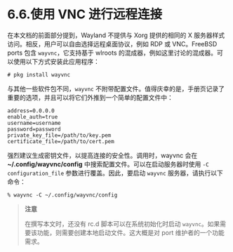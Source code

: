 # 6.6.使用 VNC 进行远程连接

在本文档的前面部分提到，Wayland 不提供与 Xorg 提供的相同的 X 服务器样式访问。相反，用户可以自由选择远程桌面协议，例如 RDP 或 VNC。FreeBSD ports 包含 `wayvnc`，它支持基于 wlroots 的混成器，例如这里讨论的混成器。可以使用以下方式安装此应用程序：

```shell-session
# pkg install wayvnc
```

与其他一些软件包不同，`wayvnc` 不附带配置文件。值得庆幸的是，手册页记录了重要的选项，并且可以将它们外推到一个简单的配置文件中：

```shell-session
address=0.0.0.0
enable_auth=true
username=username
password=password
private_key_file=/path/to/key.pem
certificate_file=/path/to/cert.pem
```

强烈建议生成密钥文件，以提高连接的安全性。调用时，wayvnc 会在 **~/.config/wayvnc/config** 中搜索配置文件。可以在启动服务器时使用 `-C configuration_file` 参数进行覆盖。因此，要启动 `wayvnc` 服务器，请执行以下命令：

```shell-session
% wayvnc -C ~/.config/wayvnc/config
```

> **注意**
>
> 在撰写本文时，还没有 rc.d 脚本可以在系统初始化时启动 `wayvnc`。如果需要该功能，则需要创建本地启动文件。这大概是对 port 维护者的一个功能需求。

